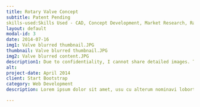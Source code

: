 ```yaml
---
title: Rotary Valve Concept
subtitle: Patent Pending
skills-used:Skills Used - CAD, Concept Development, Market Research, Rapid Prototyping, CFD
layout: default
modal-id: 3
date: 2014-07-16
img1: Valve blurred thumbnail.JPG
thumbnail: Valve blurred thumbnail.JPG
img2: Valve blurred content.JPG
description1: Due to confidentiality, I cannot share detailed images. This is a project that I have been working on at my job. It is a valve that my team and I are developing to improve the thermal managment systems of battery electric commercial vehicles. In our market research, we found that many of the common problems with existing systems is that the components available on the market are often inadequate and only rated for passenger car applications. Additionally, there are only a handful of valve configurations available, mostly in 2 and 3-way varieties. One of the ways that OEMs are increasing system efficiency is through "multi-mode" thermal managment systems. Specific modes are used for specific operating conditions to maximize the efficiancy. These different modes can be achieved by routing coolant throughout diffferent circuits in the system to more effectively utilize available heat energy. As thermal managment systems become more complex to squeeze more efficiency out of the vehicle, the valving becomes more complex with it. A system might end up with upwards of 6 valves and the hoses and electrical connections that come with it. This is not only expensive but space consuming. We are working to develop a valve amnifold solution that is capable of wraping all that system complexity in a single package. The design is modular and can accomodate for up to 6 coolant ports with many configurations available. It is a motor-controled actuation that will be CAN enabled. We plan to design provisions for pressure and temperature sensors at each port that will communicate back to the vehicle over the CAN bus as well, giving optimal system information.
alt: 
project-date: April 2014
client: Start Bootstrap
category: Web Development
description: Lorem ipsum dolor sit amet, usu cu alterum nominavi lobortis. At duo novum diceret. Tantas apeirian vix et, usu sanctus postulant inciderint ut, populo diceret necessitatibus in vim. Cu eum dicam feugiat noluisse.

---
```

